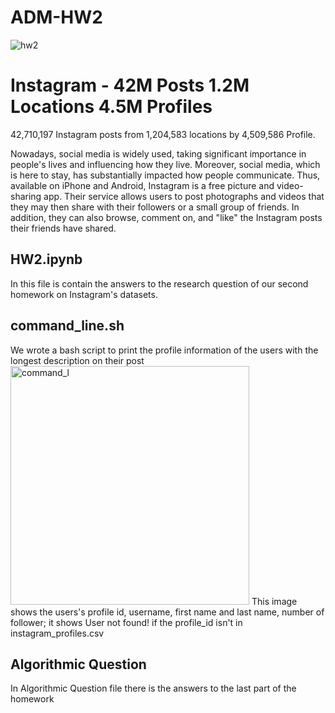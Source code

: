 # ADM-HW2
![hw2](https://user-images.githubusercontent.com/115465627/197032342-08d018d2-2542-4d20-a844-40fff0ec1c19.gif)

# Instagram - 42M Posts 1.2M Locations 4.5M Profiles
42,710,197 Instagram posts from 1,204,583 locations by 4,509,586 Profile.

Nowadays, social media is widely used, taking significant importance in people's lives and influencing how they live. Moreover, social media, which is here to stay, has substantially impacted how people communicate. Thus, available on iPhone and Android, Instagram is a free picture and video-sharing app. Their service allows users to post photographs and videos that they may then share with their followers or a small group of friends. In addition, they can also browse, comment on, and "like" the Instagram posts their friends have shared.
## HW2.ipynb
In this file is contain the answers to the research question of our second homework on Instagram's datasets. 
## command_line.sh
We wrote a bash script to print the profile information of the users with the longest description on their post
<img width="382" alt="command_l" src="https://user-images.githubusercontent.com/115465627/198899069-10bc9ece-d192-4d72-993a-1b6c7f2c0e51.png">
This image shows the users's profile id, username, first name and last name, number of follower; it shows User not found! if the profile_id isn't in instagram_profiles.csv
## Algorithmic Question
In Algorithmic Question file there is the answers to the last part of the homework 
